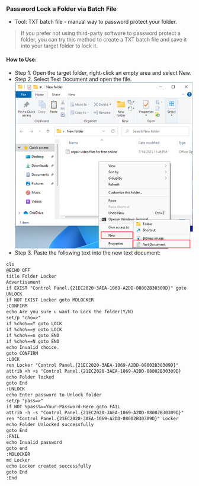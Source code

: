 ### Password Lock a Folder via Batch File
- Tool: TXT batch file - manual way to password protect your folder.

> If you prefer not using third-party software to password protect a folder, you can try this method to create a TXT batch file and save it into your target folder to lock it.

#### How to Use:
- Step 1. Open the target folder, right-click an empty area and select New.
- Step 2. Select Text Document and open the file.
![GitHub Logo](/images/lock-folder-via-txt-1.webp)
- Step 3. Paste the following text into the new text document: 

```
cls
@ECHO OFF
title Folder Locker
Advertisement
if EXIST "Control Panel.{21EC2020-3AEA-1069-A2DD-08002B30309D}" goto UNLOCK
if NOT EXIST Locker goto MDLOCKER
:CONFIRM
echo Are you sure u want to Lock the folder(Y/N)
set/p "cho=>"
if %cho%==Y goto LOCK
if %cho%==y goto LOCK
if %cho%==n goto END
if %cho%==N goto END
echo Invalid choice.
goto CONFIRM
:LOCK
ren Locker "Control Panel.{21EC2020-3AEA-1069-A2DD-08002B30309D}"
attrib +h +s "Control Panel.{21EC2020-3AEA-1069-A2DD-08002B30309D}
echo Folder locked
goto End
:UNLOCK
echo Enter password to Unlock folder
set/p "pass=>"
if NOT %pass%==Your-Password-Here goto FAIL
attrib -h -s "Control Panel.{21EC2020-3AEA-1069-A2DD-08002B30309D}"
ren "Control Panel.{21EC2020-3AEA-1069-A2DD-08002B30309D}" Locker
echo Folder Unlocked successfully
goto End
:FAIL
echo Invalid password
goto end
:MDLOCKER
md Locker
echo Locker created successfully
goto End
:End
```
